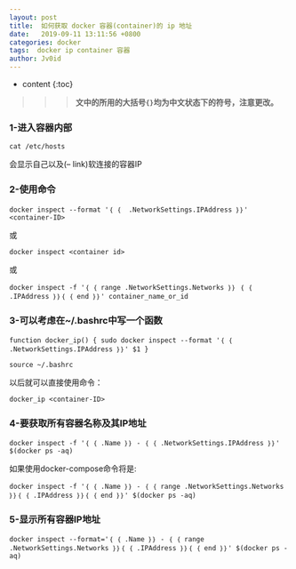 ```yaml
---
layout: post
title:  如何获取 docker 容器(container)的 ip 地址
date:   2019-09-11 13:11:56 +0800
categories: docker
tags:  docker ip container 容器
author: Jv0id
---
```

* content
{:toc}


> > > **文中的所用的大括号`{}`均为中文状态下的符号，注意更改。**

### 1-进入容器内部

`cat /etc/hosts`

会显示自己以及(– link)软连接的容器IP

### 2-使用命令

`docker inspect --format '｛ ｛  .NetworkSettings.IPAddress ｝｝' <container-ID>`

或

`docker inspect <container id>`

或

`docker inspect -f '｛ ｛ range .NetworkSettings.Networks ｝｝ ｛ ｛ .IPAddress ｝｝｛ ｛ end ｝｝' container_name_or_id`

### 3-可以考虑在~/.bashrc中写一个函数

`function docker_ip() {
    sudo docker inspect --format '｛ ｛  .NetworkSettings.IPAddress ｝｝' $1
}`

`source ~/.bashrc`

以后就可以直接使用命令：

`docker_ip <container-ID>`

### 4-要获取所有容器名称及其IP地址
`docker inspect -f '｛ ｛ .Name ｝｝ - ｛ ｛ .NetworkSettings.IPAddress ｝｝' $(docker ps -aq)`

如果使用docker-compose命令将是:

`docker inspect -f '｛ ｛ .Name ｝｝ - ｛ ｛ range .NetworkSettings.Networks ｝｝｛ ｛ .IPAddress ｝｝｛ ｛ end ｝｝' $(docker ps -aq)`

### 5-显示所有容器IP地址

`docker inspect --format='｛ ｛ .Name ｝｝ - ｛ ｛ range .NetworkSettings.Networks ｝｝｛ ｛ .IPAddress ｝｝｛ ｛ end ｝｝' $(docker ps -aq)`

